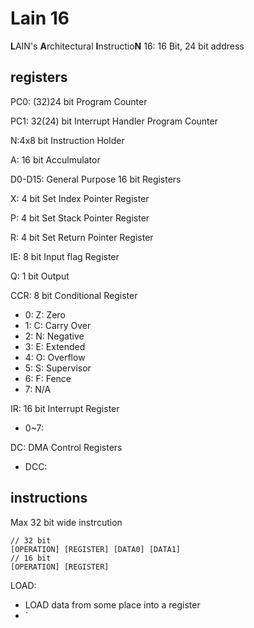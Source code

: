 # Lain 16

**L**AIN's **A**rchitectural **I**nstructio**N**
16: 16 Bit, 24 bit address
## registers
PC0: (32)24 bit Program Counter 

PC1: 32(24) bit Interrupt Handler Program Counter

 
N:4x8 bit Instruction Holder

A: 16 bit Acculmulator

D0-D15: General Purpose 16 bit Registers

X: 4 bit Set Index Pointer Register

P: 4 bit Set Stack Pointer Register

R: 4 bit Set Return Pointer Register

IE: 8 bit Input flag Register

Q: 1 bit Output

CCR: 8 bit Conditional Register
- 0: Z: Zero
- 1: C: Carry Over
- 2: N: Negative
- 3: E: Extended
- 4: O: Overflow
- 5: S: Supervisor
- 6: F: Fence
- 7: N/A

IR: 16 bit Interrupt Register
- 0~7: 

DC: DMA Control Registers
- DCC: 


## instructions

Max 32 bit wide instrcution
```
// 32 bit
[OPERATION] [REGISTER] [DATA0] [DATA1]
// 16 bit
[OPERATION] [REGISTER]
```

LOAD:
- LOAD data from some place into a register
- `
